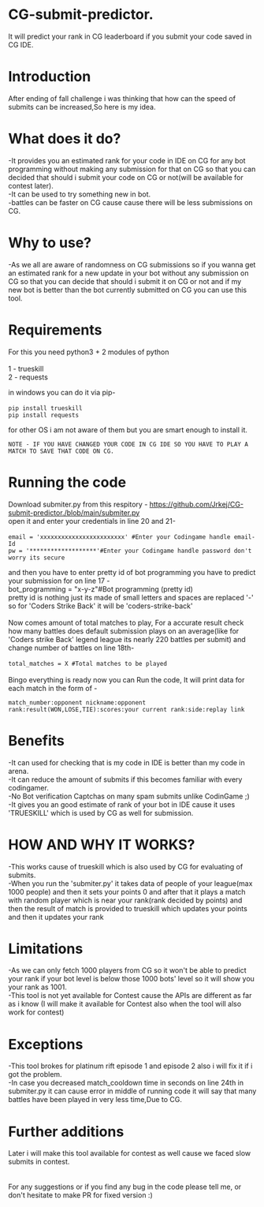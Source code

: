 # CG-submit-predictor.
It will predict your rank in CG leaderboard if you submit your code saved in CG IDE.

# Introduction
After ending of fall challenge i was thinking that how can the speed of submits can be increased,So here is my idea.<br/>

# What does it do?
-It provides you an estimated rank for your code in IDE on CG for any bot programming without making any submission for that on CG so that you can decided that should i submit your code on CG or not(will be available for contest later).<br/>
-It can be used to try something new in bot.<br/>
-battles can be faster on CG cause cause there will be less submissions on CG.

# Why to use?
-As we all are aware of randomness on CG submissions so if you wanna get an estimated rank for a new update in your bot without any submission on CG so that you can decide that should i submit it on CG or not and if my new bot is better than the bot currently submitted on CG you can use this tool.

# Requirements
For this you need python3 + 2 modules of python<br/>
<br/>
1 - trueskill<br/>
2 - requests<br/>

in windows you can do it via pip-<br/>
<br/>
`pip install trueskill`<br/>
`pip install requests`<br/>

for other OS i am not aware of them but you are smart enough to install it.

`NOTE - IF YOU HAVE CHANGED YOUR CODE IN CG IDE SO YOU HAVE TO PLAY A MATCH TO SAVE THAT CODE ON CG.`

# Running the code
Download submiter.py from this respitory - https://github.com/Jrkej/CG-submit-predictor./blob/main/submiter.py<br/>
open it and enter your credentials in line 20 and 21-<br/>
<br/>
`email = 'xxxxxxxxxxxxxxxxxxxxxxxx' #Enter your Codingame handle email-Id`<br/>
`pw = '*******************'#Enter your Codingame handle password don't worry its secure`

and then you have to enter pretty id of bot programming you have to predict your submission for on line 17 -<br/>
bot_programming = "x-y-z"#Bot programming (pretty id)<br/>
pretty id is nothing just its made of small letters and spaces are replaced '-' so for 'Coders Strike Back' it will be 'coders-strike-back'<br/>
<br/>
Now comes amount of total matches to play, For a accurate result check how many battles does default submission plays on an average(like for 'Coders strike Back' legend league its nearly 220 battles per submit) and change number of battles on line 18th-<br/>
<br/>
`total_matches = X #Total matches to be played`<br/>
<br/>
Bingo everything is ready now you can Run the code, It will print data for each match in the form of -<br/>

`match_number:opponent nickname:opponent rank:result(WON,LOSE,TIE):scores:your current rank:side:replay link`

# Benefits

-It can used for checking that is my code in IDE is better than my code in arena.<br/>
-It can reduce the amount of submits if this becomes familiar with every codingamer.<br/>
-No Bot verification Captchas on many spam submits unlike CodinGame ;)<br/>
-It gives you an good estimate of rank of your bot in IDE cause it uses 'TRUESKILL' which is used by CG as well for submission.<br/>

# HOW AND WHY IT WORKS?
-This works cause of trueskill which is also used by CG for evaluating of submits.<br/>
-When you run the 'submiter.py' it takes data of people of your league(max 1000 people) and then it sets your points 0 and after that it plays a match with random player which is near your rank(rank decided by points) and then the result of match is provided to trueskill which updates your points and then it updates your rank

# Limitations

-As we can only fetch 1000 players from CG so it won't be able to predict your rank if your bot level is below those 1000 bots' level so it will show you your rank as 1001.<br/>
-This tool is not yet available for Contest cause the APIs are different as far as i know (I will make it available for Contest also when the tool will also work for contest)<br/>

# Exceptions

-This tool brokes for platinum rift episode 1 and episode 2 also i will fix it if i got the problem.<br/>
-In case you decreased match_cooldown time in seconds on line 24th in submiter.py it can cause error in middle of running code it will say that many battles have been played in very less time,Due to CG.<br/>

# Further additions
Later i will make this tool available for contest as well cause we faced slow submits in contest.<br/>
<br/>
<br/>
For any suggestions or if you find any bug in the code please tell me, or don't hesitate to make PR for fixed version :)<br/>

